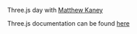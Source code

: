 Three.js day with <a href="http://mindofmatthew.com/">Matthew Kaney</a>

Three.js documentation can be found <a href="https://threejs.org/">here</a>

